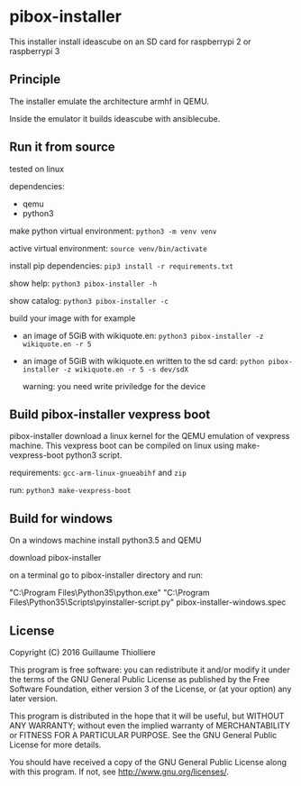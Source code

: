 # pibox-installer

This installer install ideascube on an SD card for raspberrypi 2 or raspberrypi 3

## Principle

The installer emulate the architecture armhf in QEMU.

Inside the emulator it builds ideascube with ansiblecube.

## Run it from source

tested on linux

dependencies:

* qemu
* python3

make python virtual environment: `python3 -m venv venv`

active virtual environment: `source venv/bin/activate`

install pip dependencies: `pip3 install -r requirements.txt`

show help: `python3 pibox-installer -h`

show catalog: `python3 pibox-installer -c`

build your image with for example

* an image of 5GiB with wikiquote.en: `python3 pibox-installer -z wikiquote.en -r 5`

* an image of 5GiB with wikiquote.en written to the sd card: `python pibox-installer -z wikiquote.en -r 5 -s dev/sdX`

  warning: you need write priviledge for the device

## Build pibox-installer vexpress boot

pibox-installer download a linux kernel for the QEMU emulation of vexpress machine.
This vexpress boot can be compiled on linux using make-vexpress-boot python3 script.

requirements: `gcc-arm-linux-gnueabihf` and `zip`

run: `python3 make-vexpress-boot`

## Build for windows

On a windows machine install python3.5 and QEMU

download pibox-installer

on a terminal go to pibox-installer directory and run:

"C:\Program Files\Python35\python.exe" "C:\Program Files\Python35\Scripts\pyinstaller-script.py" pibox-installer-windows.spec

## License

Copyright (C) 2016 Guillaume Thiolliere

This program is free software: you can redistribute it and/or modify
it under the terms of the GNU General Public License as published by
the Free Software Foundation, either version 3 of the License, or
(at your option) any later version.

This program is distributed in the hope that it will be useful,
but WITHOUT ANY WARRANTY; without even the implied warranty of
MERCHANTABILITY or FITNESS FOR A PARTICULAR PURPOSE.  See the
GNU General Public License for more details.

You should have received a copy of the GNU General Public License
along with this program.  If not, see <http://www.gnu.org/licenses/>.
